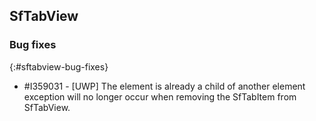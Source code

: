 ## SfTabView

### Bug fixes
{:#sftabview-bug-fixes}

* \#I359031 - [UWP] The element is already a child of another element exception will no longer occur when removing the SfTabItem from SfTabView.

